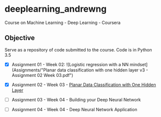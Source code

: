 # deeplearning_andrewng

Course on Machine Learning - Deep Learning - Coursera

## Objective

   Serve as a repository of code submitted to the course. Code is in Python 3.5
   - [X] Assignment 01 - Week 02:
     ![Logistic regression with a NN mindset](Assignments/"Planar data classification with one hidden layer v3 - Assignment 02 Week 03.pdf")
   - [X] Assignment 02 - Week 03 - [Planar Data Classification with One Hidden Layer]()
   - [ ] Assignment 03 - Week 04 - Building your Deep Neural Network
   - [ ] Assignment 04 - Week 04 - Deep Neural Network Application


